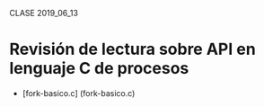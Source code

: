 CLASE 2019_06_13

# Revisión de lectura sobre API en lenguaje C de procesos

* [fork-basico.c] (fork-basico.c)
